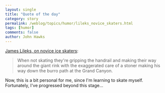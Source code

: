 ```yaml
---
layout: single 
title: "Quote of the day" 
category: story
permalink: /weblog/topics/humor/lileks_novice_skaters.html
tags: [humor] 
comments: false 
author: John Hawks 
---
```



<p>
<a href="http://www.lileks.com/bleats/archive/06/0306/031306.html">James Lileks, on novice ice skaters</a>: 
</p>

<blockquote>When not skating they're gripping the handrail and making their way around the giant rink with the exaggerated care of a stoner making his way down the burro path at the Grand Canyon.</blockquote>

<p>
Now, this is a bit personal for me, since I'm learning to skate myself. Fortunately, I've progressed beyond this stage...
</p>

